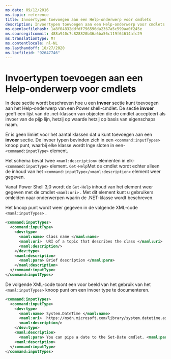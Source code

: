 ```yaml
---
ms.date: 09/12/2016
ms.topic: reference
title: Invoertypen toevoegen aan een Help-onderwerp voor cmdlets
description: Invoertypen toevoegen aan een Help-onderwerp voor cmdlets
ms.openlocfilehash: 1a8f04832ddfdf796596da2367a5c599aa0f245e
ms.sourcegitcommit: 488a940c7c828820b36a6ba56c119f64614afc29
ms.translationtype: MT
ms.contentlocale: nl-NL
ms.lasthandoff: 10/27/2020
ms.locfileid: "92647746"
---
```

# <a name="how-to-add-input-types-to-a-cmdlet-help-topic"></a>Invoertypen toevoegen aan een Help-onderwerp voor cmdlets

In deze sectie wordt beschreven hoe u een **invoer** sectie kunt toevoegen aan het Help-onderwerp van een Power shell-cmdlet. De sectie **invoer** geeft een lijst van de .net-klassen van objecten die de cmdlet accepteert als invoer van de pijp lijn, hetzij op waarde hetzij op basis van eigenschaps naam.

Er is geen limiet voor het aantal klassen dat u kunt toevoegen aan een **invoer** sectie. De invoer typen bevinden zich in een `<command:inputTypes>` knoop punt, waarbij elke klasse wordt Inge sloten in een- `<command:inputType>` element.

Het schema bevat twee `<maml:description>` elementen in elk- `<command:inputType>` element.
`Get-Help`Met de cmdlet wordt echter alleen de inhoud van het `<command:inputType>/<maml:description>` element weer gegeven.

Vanaf Power Shell 3,0 wordt de `Get-Help` inhoud van het element weer gegeven met de cmdlet `<maml:uri>` .
Met dit element kunt u gebruikers omleiden naar onderwerpen waarin de .NET-klasse wordt beschreven.

Het knoop punt wordt weer gegeven in de volgende XML-code `<maml:inputTypes>` .

```xml
<command:inputTypes>
  <command:inputType>
    <dev:type>
      <maml:name> Class name </maml:name>
      <maml:uri>  URI of a topic that describes the class </maml:uri>
      <maml:description/>
    </dev:type>
    <maml:description>
      <maml:para> Brief description </maml:para>
    </maml:description>
  </command:inputType>
</command:inputTypes>
```

De volgende XML-code toont een voor beeld van het gebruik van het `<maml:inputTypes>` knoop punt om een invoer type te documenteren.

```xml
<command:inputTypes>
  <command:inputType>
    <dev:type>
      <maml:name> System.DateTime </maml:name>
      <maml:uri>  https://msdn.microsoft.com/library/system.datetime.aspx </maml:uri>
      <maml:description/>
    </dev:type>
    <maml:description>
      <maml:para> You can pipe a date to the Set-Date cmdlet. <maml:para>
    <maml:description>
  </command:inputType>
</command:inputTypes>
```
